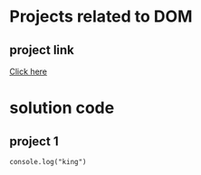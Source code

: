 # Projects related to DOM

## project link 
[Click here](https://stackblitz.com/edit/dom-project-chaiaurcode?file=index.html)

# solution code 

## project 1 

```javascrpit 
console.log("king")

```